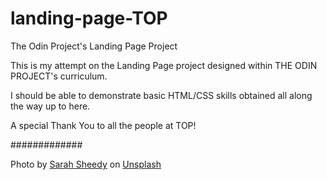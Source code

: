 # landing-page-TOP
The Odin Project's Landing Page Project

This is my attempt on the Landing Page project designed within
THE ODIN PROJECT's curriculum.

I should be able to demonstrate basic HTML/CSS skills obtained all along
the way up to here.

A special Thank You to all the people at TOP!


#############

Photo by <a href="https://unsplash.com/@cestmoisheedy?utm_content=creditCopyText&utm_medium=referral&utm_source=unsplash">Sarah Sheedy</a> on <a href="https://unsplash.com/photos/a-plane-flying-in-the-sky-at-sunset-G_JSW37ou8M?utm_content=creditCopyText&utm_medium=referral&utm_source=unsplash">Unsplash</a>